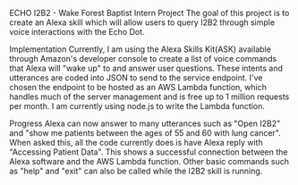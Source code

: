 ECHO I2B2 - Wake Forest Baptist Intern Project
	The goal of this project is to create an Alexa skill which will allow users to query I2B2 through simple voice interactions with the Echo Dot. 

Implementation
	Currently, I am using the Alexa Skills Kit(ASK) available through Amazon's developer console to create a list of voice commands that Alexa will "wake up" to and answer user questions. These intents and utterances are coded into JSON to send to the service endpoint. I've chosen the endpoint to be hosted as an AWS Lambda function, which handles much of the server management and is free up to 1 million requests per month. I am currently using node.js to write the Lambda function.

Progress
	Alexa can now answer to many utterances such as "Open I2B2" and "show me patients between the ages of 55 and 60 with lung cancer". When asked this, all the code currently does is have Alexa reply with "Accessing Patient Data". This shows a successful connection between the Alexa software and the AWS Lambda function. Other basic commands such as "help" and "exit" can also be called while the I2B2 skill is running.

